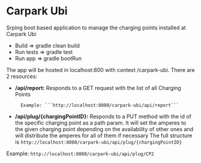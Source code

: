 # Carpark Ubi
Srping boot based application to manage the charging points installed at Carpark Ubi

- Build => gradle clean build
- Run tests => gradle test
- Run app => gradle bootRun

The app will be hosted in localhost:800 with context /carpark-ubi. There are 2 resources:

- **/api/report:** Responds to a GET request with the list of all Charging Points
        
        Example: ```http://localhost:8080/carpark-ubi/api/report```
    
- **/api/plug/{chargingPointID}:** Responds to a PUT method with the id of the specific  charging point as a path param. It will set the amperes to the given charging point depending on the availability of other ones and will distribute the amperes for all of them if necessary
The full structure is ```http://localhost:8080/carpark-ubi/api/plug/{chargingPointID}```

Example: ```http://localhost:8080/carpark-ubi/api/plug/CP2```